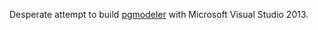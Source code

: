 Desperate attempt to build [pgmodeler](https://github.com/pgmodeler/pgmodeler) with Microsoft Visual Studio 2013.
